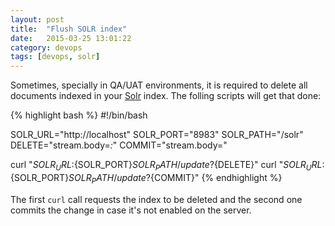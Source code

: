 ```yaml
---
layout: post
title:  "Flush SOLR index"
date:   2015-03-25 13:01:22
category: devops
tags: [devops, solr]
---
```


Sometimes, specially in QA/UAT environments, it is required to delete all documents indexed in your [Solr][solr] index. The folling scripts will get that done:

{% highlight bash %}
#!/bin/bash

SOLR_URL="http://localhost"
SOLR_PORT="8983"
SOLR_PATH="/solr"
DELETE="stream.body=<delete><query>*:*</query></delete>"
COMMIT="stream.body=<commit/>"

curl "${SOLR_URL}:${SOLR_PORT}${SOLR_PATH}/update?${DELETE}"
curl "${SOLR_URL}:${SOLR_PORT}${SOLR_PATH}/update?${COMMIT}"
{% endhighlight %}

The first `curl` call requests the index to be deleted and the second one commits the change in case it's not enabled on the server.

[solr]:   http://lucene.apache.org/solr

